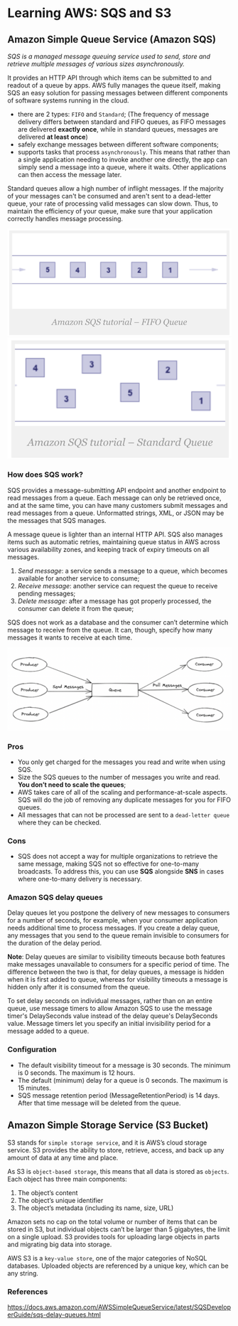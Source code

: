 # Learning AWS: SQS and S3

## Amazon Simple Queue Service (Amazon SQS)

_SQS is a managed message queuing service used to send, store and retrieve multiple messages of various sizes
asynchronously._

It provides an HTTP API through which items can be submitted to and readout of a queue by apps. AWS fully manages the
queue itself, making SQS an easy solution for passing messages between different components of software systems running
in the cloud.

- there are 2 types: `FIFO` and `Standard`;
  (The frequency of message delivery differs between standard and FIFO queues, as FIFO messages are delivered **exactly
  once**, while in standard queues, messages are delivered **at least once**)
- safely exchange messages between different software components;
- supports tasks that process `asynchronously`. This means that rather than a single application needing to invoke
  another one directly, the app can simply send a message into a queue, where it waits. Other applications can then
  access the message later.

Standard queues allow a high number of inflight messages. If the majority of your messages can't be consumed and aren't
sent to a dead-letter queue, your rate of processing valid messages can slow down. Thus, to maintain the efficiency of
your queue, make sure that your application correctly handles message processing.

![](FIFO.png)   ![](Standard.png)

### How does SQS work?

SQS provides a message-submitting API endpoint and another endpoint to read messages from a queue. Each message can only
be retrieved once, and at the same time, you can have many customers submit messages and read messages from a queue.
Unformatted strings, XML, or JSON may be the messages that SQS manages.

A message queue is lighter than an internal HTTP API. SQS also manages items such as automatic retries, maintaining
queue status in AWS across various availability zones, and keeping track of expiry timeouts on all messages.

1. _Send message_: a service sends a message to a queue, which becomes available for another service to consume;
2. _Receive message_: another service can request the queue to receive pending messages;
3. _Delete message_: after a message has got properly processed, the consumer can delete it from the queue;

SQS does not work as a database and the consumer can’t determine which message to receive from the queue. It can,
though, specify how many messages it wants to receive at each time.

![](queue.png)

### Pros

- You only get charged for the messages you read and write when using SQS.
- Size the SQS queues to the number of messages you write and read. **You don’t need to scale the queues**;
- AWS takes care of all of the scaling and performance-at-scale aspects. SQS will do the job of removing any duplicate
  messages for you for FIFO queues.
- All messages that can not be processed are sent to a `dead-letter queue` where they can be checked.

### Cons

- SQS does not accept a way for multiple organizations to retrieve the same message, making SQS not so effective for
  one-to-many broadcasts. To address this, you can use **SQS** alongside **SNS** in cases where one-to-many delivery is
  necessary.

### Amazon SQS delay queues

Delay queues let you postpone the delivery of new messages to consumers for a number of seconds, for example, when your
consumer application needs additional time to process messages. If you create a delay queue, any messages that you send
to the queue remain invisible to consumers for the duration of the delay period.

**Note**: Delay queues are similar to visibility timeouts because both features make messages unavailable to consumers
for a specific period of time. The difference between the two is that, for delay queues, a message is hidden when it is
first added to queue, whereas for visibility timeouts a message is hidden only after it is consumed from the queue.

To set delay seconds on individual messages, rather than on an entire queue, use message timers to allow Amazon SQS to
use the message timer's DelaySeconds value instead of the delay queue's DelaySeconds value. Message timers let you
specify an initial invisibility period for a message added to a queue.

### Configuration

- The default visibility timeout for a message is 30 seconds. The minimum is 0 seconds. The maximum is 12 hours.
- The default (minimum) delay for a queue is 0 seconds. The maximum is 15 minutes.
- SQS message retention period (MessageRetentionPeriod) is 14 days. After that time message will be deleted from the
  queue.

## Amazon Simple Storage Service (S3 Bucket)

S3 stands for `simple storage service`, and it is AWS’s cloud storage service. S3 provides the ability to store,
retrieve, access, and back up any amount of data at any time and place.

As S3 is `object-based storage`, this means that all data is stored as `objects`. Each object has three main components:

1. The object’s content
2. The object’s unique identifier
3. The object’s metadata (including its name, size, URL)

Amazon sets no cap on the total volume or number of items that can be stored in S3, but individual objects can’t be
larger than 5 gigabytes, the limit on a single upload. S3 provides tools for uploading large objects in parts and
migrating big data into storage.

AWS S3 is a `key-value store`, one of the major categories of NoSQL databases. Uploaded objects are referenced by a
unique key, which can be any string.

### References

https://docs.aws.amazon.com/AWSSimpleQueueService/latest/SQSDeveloperGuide/sqs-delay-queues.html